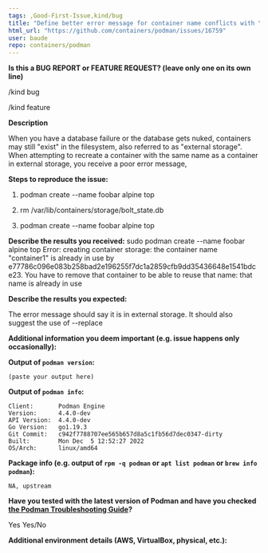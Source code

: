 ```yaml
---
tags: ,Good-First-Issue,kind/bug
title: "Define better error message for container name conflicts with \"external\" storage"
html_url: "https://github.com/containers/podman/issues/16759"
user: baude
repo: containers/podman
---
```


<!--
---------------------------------------------------
BUG REPORT INFORMATION
---------------------------------------------------
Use the commands below to provide key information from your environment:
You do NOT have to include this information if this is a FEATURE REQUEST

**NOTE** A large number of issues reported against Podman are often found to already be fixed
in more current versions of the project.  Before reporting an issue, please verify the
version you are running with `podman version` and compare it to the latest release
documented on the top of Podman's [README.md](../README.md).  If they differ, please
update your version of Podman to the latest possible and retry your command before creating
an issue.

Also, there is a running list of known issues in the [Podman Troubleshooting Guide](https://github.com/containers/podman/blob/main/troubleshooting.md),
please reference that page before opening a new issue.

If you are filing a bug against `podman build`, please instead file a bug
against Buildah (https://github.com/containers/buildah/issues). Podman build
executes Buildah to perform container builds, and as such the Buildah
maintainers are best equipped to handle these bugs.
-->

**Is this a BUG REPORT or FEATURE REQUEST? (leave only one on its own line)**

/kind bug

/kind feature

**Description**

When you have a database failure or the database gets nuked, containers may still "exist" in the filesystem, also referred to as "external storage".  When attempting to recreate a container with the same name as a container in external storage, you receive a poor error message,
<!--
Briefly describe the problem you are having in a few paragraphs.
-->

**Steps to reproduce the issue:**

1. podman create --name foobar alpine top

2. rm /var/lib/containers/storage/bolt_state.db

3. podman create --name foobar alpine top

**Describe the results you received:**
sudo podman create --name foobar alpine top
Error: creating container storage: the container name "container1" is already in use by e77786c096e083b258bad2e196255f7dc1a2859cfb9dd35436648e1541bdce23. You have to remove that container to be able to reuse that name: that name is already in use

**Describe the results you expected:**

The error message should say it is in external storage.  It should also suggest the use of --replace

**Additional information you deem important (e.g. issue happens only occasionally):**

**Output of `podman version`:**

```
(paste your output here)
```

**Output of `podman info`:**

```
Client:       Podman Engine
Version:      4.4.0-dev
API Version:  4.4.0-dev
Go Version:   go1.19.3
Git Commit:   c942f7788707ee565b657d8a5c1fb56d7dec0347-dirty
Built:        Mon Dec  5 12:52:27 2022
OS/Arch:      linux/amd64

```

**Package info (e.g. output of `rpm -q podman` or `apt list podman` or `brew info podman`):**

```
NA, upstream
```

**Have you tested with the latest version of Podman and have you checked [the Podman Troubleshooting Guide](https://github.com/containers/podman/blob/main/troubleshooting.md)?**

Yes
Yes/No

**Additional environment details (AWS, VirtualBox, physical, etc.):**
